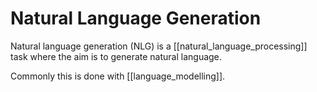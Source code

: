 # Natural Language Generation

Natural language generation (NLG) is a [[natural_language_processing]] task where the aim is to generate natural language.

Commonly this is done with [[language_modelling]].
